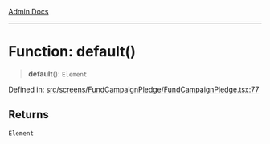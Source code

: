 [Admin Docs](/)

***

# Function: default()

> **default**(): `Element`

Defined in: [src/screens/FundCampaignPledge/FundCampaignPledge.tsx:77](https://github.com/PalisadoesFoundation/talawa-admin/blob/main/src/screens/FundCampaignPledge/FundCampaignPledge.tsx#L77)

## Returns

`Element`
